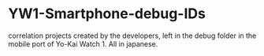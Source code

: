 # YW1-Smartphone-debug-IDs

correlation projects created by the developers, left in the debug folder in the mobile port of Yo-Kai Watch 1.
All in japanese.

